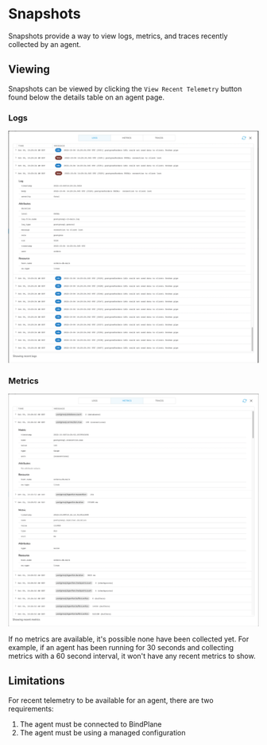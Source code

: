 # Snapshots

Snapshots provide a way to view logs, metrics, and traces recently collected by an agent.

## Viewing

Snapshots can be viewed by clicking the `View Recent Telemetry` button found below the details table on an agent page.

### Logs

<img src="./images/snapshot_logs_example.png" width="1000px" alt="PostgreSQL logs in the snapshot view">

### Metrics

<img src="./images/snapshot_metrics_example.png" width="1000px" alt="PostgreSQL metrics in the snapshot view">

If no metrics are available, it's possible none have been collected yet. For example, if an agent has been running
for 30 seconds and collecting metrics with a 60 second interval, it won't have any recent metrics to show.

## Limitations

For recent telemetry to be available for an agent, there are two requirements:

1. The agent must be connected to BindPlane
2. The agent must be using a managed configuration
